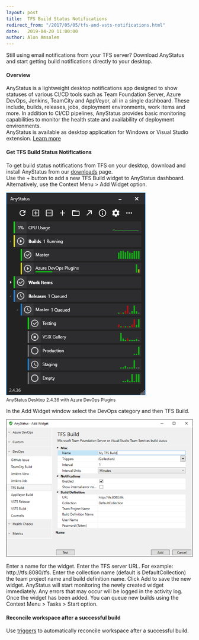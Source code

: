 ```yaml
---
layout: post
title:  TFS Build Status Notifications
redirect_from: "/2017/05/05/tfs-and-vsts-notifications.html"
date:   2019-04-20 11:00:00
author: Alon Amsalem
---
```


Still using email notifications from your TFS server? Download AnyStatus and start getting build notifications directly to your desktop.

#### Overview

AnyStatus is a lightweight desktop notifications app designed to show statuses of various CI/CD tools such as Team Foundation Server, Azure DevOps, Jenkins, TeamCity and AppVeyor, all in a single dashboard. These include, builds, releases, jobs, deployment environments, work items and more. In addition to CI/CD pipelines, AnyStatus provides basic monitoring capabilities to monitor the health state and availability of deployment environments.<br/>AnyStatus is available as desktop application for Windows or Visual Studio extension. [Learn more](/)

#### Get TFS Build Status Notifications

To get build status notifications from TFS on your desktop, download and install AnyStatus from our [downloads](/downloads) page.<br/>
Use the + button to add a new TFS Build widget to AnyStatus dashboard. Alternatively, use the Context Menu > Add Widget option.<br/>

![AnyStatus 2.4.36 & Azure DevOps Plugins](/assets/images/screenshots/anystatus-2.4.36-azure-devops.png)<br/><small>AnyStatus Desktop 2.4.36 with Azure DevOps Plugins</small>

In the Add Widget window select the DevOps category and then TFS Build.

![TFS Build Notifications](/assets/posts/2017-05-05-tfs-and-vsts-notifications/add-tfs-build-monitor.png)

Enter a name for the widget. Enter the TFS server URL. For example: http://tfs:8080/tfs. Enter the collection name (default is DefaultCollection) the team project name and build definition name. Click Add to save the new widget. AnyStatus will start monitoring the newly created widget immediately. Any errors that may occur will be logged in the activity log. Once the widget has been added. You can queue new builds using the Context Menu > Tasks > Start option.

#### Reconcile workspace after a successful build

Use [triggers](/docs/triggers) to automatically reconcile workspace after a successful build.
